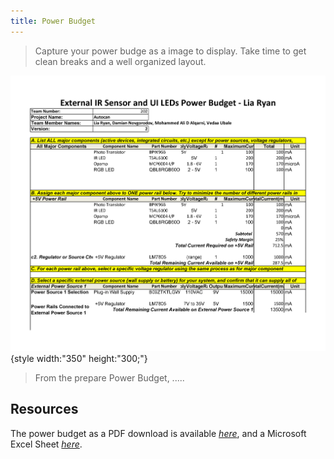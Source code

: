 ```yaml
---
title: Power Budget
---
```


<!-- ## Overview -->
<!-- Write a overview of what you did and why you did a Power Budget. -->

> Capture your power budge as a image to display. Take time to get clean breaks and a well organized layout.

![budget1](10-29-25_PB.png){style width:"350" height:"300;"}


<!-- ## Conclusions -->

> From the prepare Power Budget, .....

## Resources

The power budget as a PDF download is available [*here*](10-29-25_PB.pdf), and a Microsoft Excel Sheet [*here*](10-29-25_PB.xlsx).